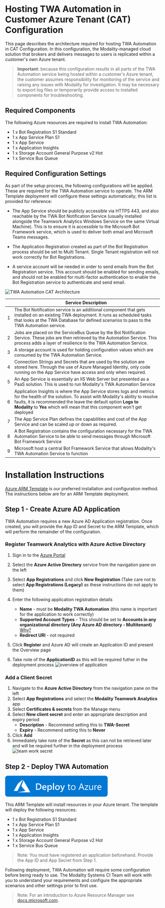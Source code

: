 # Hosting TWA Automation in Customer Azure Tenant (CAT) Configuration

This page describes the architecture required for hosting TWA Automation in CAT Configuration. In this configuration, the Modality-managed cloud solution that brokers and delivers messages to users is replicated within a customer's own Azure tenant.

> **Important**: because this configuration results in all parts of the TWA Automation service being hosted within a customer's Azure tenant, the customer assumes responsibility for monitoring of the service and raising any issues with Modality for investigation. It may be necessary to export log files or temporarily provide access to installed components for troubleshooting.

## Required Components

The following Azure resources are required to install TWA Automation:

- 1 x Bot Registration S1 Standard
- 1 x App Service Plan S1
- 1 x App Service
- 1 x Application Insights
- 1 x Storage Account General Purpose v2 Hot
- 1 x Service Bus Queue

## Required Configuration Settings

As part of the setup process, the following configurations will be applied. These are required for the TWA Automation service to operate. The ARM Template deployment will configure these settings automatically; this list is provided for reference:

- The App Service should be publicly accessible via HTTPS 443, and also reachable by the TWA Bot Notification Service (usually installed alongside the Teamwork Analytics Windows Service on the same Virtual Machine). This is to ensure it is accessible to the Microsoft Bot Framework service, which is used to deliver both email and Microsoft Teams messages.

- The Application Registration created as part of the Bot Registration process should be set to Multi Tenant. Single Tenant registration will not work correctly for Bot Registrations.

- A service account will be needed in order to send emails from the Bot Registration service. This account should be enabled for sending emails, and should not be enabled for multi-factor authentication to enable the Bot Registration service to authenticate and send email.

![TWA Automation CAT Architecture](https://raw.githubusercontent.com/modalitysystems/modalitysoftware-docs/master/twa/images/TWA-Automation-CAT-Architecture-1.png)

| | Service Description |
|-|-|
| 1 | The Bot Notification service is an additional component that gets installed on an existing TWA deployment.  It runs as scheduled tasks that looks at the TWA Database for defined scenarios to pass to the TWA Automation service. |
| 2 | Jobs are placed on the ServiceBus Queue by the Bot Notification Service. These jobs are then retrieved by the Automation Service. This process adds a layer of resilience to the TWA Automation Service. | 
| 3 | A storage account is used for holding configuration values which are consumed by the TWA Automation Service. |
| 4 | Connection Strings and Secrets that are used by the solution are stored here. Through the use of Azure Managed Identity, only code running on the App Service have access and only when required. |
| 5 | An App Service is essentially an IIS Web Server but presented as a PaaS solution. This is used to run Modality's TWA Automation Service |
| 6 | Application Insights is where the App Service stores logs and metrics for the health of the solution. To assist with Modality's ability to resolve faults, it is recommended the leave the default option **Logs to Modality** to **Yes** which will mean that this component won't get deployed |
| 7 | The App Service Plan defines the capabilities and cost of the App Service and can be scaled up or down as required. |
| 8 | A Bot Registration contains the configuration necessary for the TWA Automation Service to be able to send messages through Microsoft Bot Framework Service |
| 9 | Microsoft host a central Bot Framework Service that allows Modality's TWA Automation Service to function |

# Installation Instructions

[Azure ARM Template](https://docs.microsoft.com/en-us/azure/azure-resource-manager/templates/overview) is our preferred installation and configuration method. The instructions below are for an ARM Template deployment.

## Step 1 - Create Azure AD Application

TWA Automation requires a new Azure AD Application registration. Once created, you will provide the App ID and Secret to the ARM Template, which will perform the remainder of the configuration.

### Register Teamwork Analytics with Azure Active Directory
1. Sign in to the [Azure Portal](https://azure.microsoft.com/en-gb/features/azure-portal/)
1. Select the **Azure Active Directory** service from the navigation pane on the left 
1. Select **App Registrations** and click **New Registration** (Take care not to select **App Registrations (Legacy)** as these instructions do not apply to them)
1. Enter the following application registration details
   * **Name** - must be **Modality TWA Automation** (this name is important for the application to work correctly)
   * **Supported Account Types** - This should be set to  **Accounts in any organizational directory (Any Azure AD directory - Multitenant)** [Why?](https://techcommunity.microsoft.com/t5/iis-support-blog/how-to-create-an-app-registration-in-azure-ad-for-a-bot-solution/ba-p/810761)
   * **Redirect URI** - not required   
1. Click **Register** and Azure AD will create an Application ID and present the Overview page

1. Take note of the **ApplicationID** as this will be required futher in the deployment process
![overview of application](images/applicationOverview.png)

### Add a Client Secret
1. Navigate to the **Azure Active Directory** from the navigation pane on the left
1. Select **App Registrations** and select the **Modality Teamwork Analytics** app 
1. Select **Certificates & secrets** from the Manage menu
1. Select **New client secret** and enter an appropriate description and expiry period
   * **Description** - Recommend setting this to **TWA-Secret**
   * **Expiry** - Recommend setting this to **Never**
1. Click **Add**
1. Immediately take note of the **Secret** as this can not be retrieved later and will be required further in the deployment process
![team work secret](images/teamworkSecrets.png)

## Step 2 - Deploy TWA Automation

<a href="https://portal.azure.com/#create/Microsoft.Template/uri/https%3A%2F%2Ftwadeploy.blob.core.windows.net%2Ftwa-dev%2FmainTemplateBot.json" target="_blank">
  <img src="https://raw.githubusercontent.com/Azure/azure-quickstart-templates/master/1-CONTRIBUTION-GUIDE/images/deploytoazure.svg?sanitize=true" alt="Deploy To Azure" style="max-width:100%;"/>
</a>

This ARM Template will install resources in your Azure tenant. The template will deploy the following resources:

- 1 x Bot Registration S1 Standard
- 1 x App Service Plan S1
- 1 x App Service
- 1 x Application Insights
- 1 x Storage Account General Purpose v2 Hot
- 1 x Service Bus Queue


> Note: You must have registered an application beforehand. Provide the App ID and App Secret from Step 1.

Following deployment, TWA Automation will require some configuration before being ready to use. The Modality Systems CI Team will work with you to understand your requirements and configure the appropriate scenarios and other settings prior to first use. 

> Note: For an introduction to Azure Resource Manager see [docs.microsoft.com](https://docs.microsoft.com/en-us/azure/azure-resource-manager/resource-group-overview).
